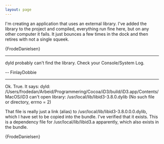 ```yaml
---
layout: page
---
```


I'm creating an application that uses an external library. I've added the library to the project and compiled, everything run fine here, but on any other computer it fails. It just bounces a few times in the dock and then retires with not a single squeek.

{FrodeDanielsen}

----

dyld probably can't find the library. Check your Console/System Log.

-- FinlayDobbie

----

Ok. True. It says:
dyld: /Users/frodedan/Arbeid/Programmering/Cocoa/iD3/build/iD3.app/Contents/MacOS/iD3 can't open library: /usr/local/lib/libid3-3.8.0.dylib  (No such file or directory, errno = 2)

That file is really just a link (alias) to /usr/local/lib/libid3-3.8.0.0.0.dylib, which I have set to be copied into the bundle. I've verified that it exists. This is a dependency file for /usr/local/lib/libid3.a apparently, which also exists in the bundle.

{FrodeDanielsen}
